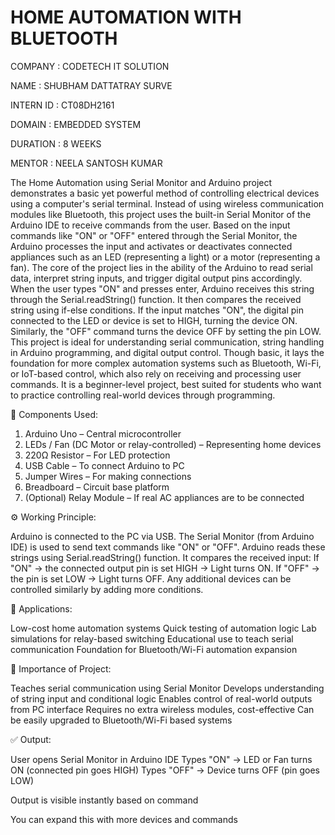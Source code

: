 # HOME AUTOMATION WITH BLUETOOTH

COMPANY : CODETECH IT SOLUTION

NAME : SHUBHAM DATTATRAY SURVE

INTERN ID : CT08DH2161

DOMAIN : EMBEDDED SYSTEM

DURATION : 8 WEEKS

MENTOR : NEELA SANTOSH KUMAR

The Home Automation using Serial Monitor and Arduino project demonstrates a basic yet powerful method of controlling electrical devices using a computer's serial terminal. Instead of using wireless communication modules like Bluetooth, this project uses the built-in Serial Monitor of the Arduino IDE to receive commands from the user. Based on the input commands like "ON" or "OFF" entered through the Serial Monitor, the Arduino processes the input and activates or deactivates connected appliances such as an LED (representing a light) or a motor (representing a fan).
The core of the project lies in the ability of the Arduino to read serial data, interpret string inputs, and trigger digital output pins accordingly. When the user types "ON" and presses enter, Arduino receives this string through the Serial.readString() function. It then compares the received string using if-else conditions. If the input matches "ON", the digital pin connected to the LED or device is set to HIGH, turning the device ON. Similarly, the "OFF" command turns the device OFF by setting the pin LOW.
This project is ideal for understanding serial communication, string handling in Arduino programming, and digital output control. Though basic, it lays the foundation for more complex automation systems such as Bluetooth, Wi-Fi, or IoT-based control, which also rely on receiving and processing user commands. It is a beginner-level project, best suited for students who want to practice controlling real-world devices through programming.

🔩 Components Used:

1. Arduino Uno – Central microcontroller
2. LEDs / Fan (DC Motor or relay-controlled) – Representing home devices
3. 220Ω Resistor – For LED protection
4. USB Cable – To connect Arduino to PC
5. Jumper Wires – For making connections
6. Breadboard – Circuit base platform
7. (Optional) Relay Module – If real AC appliances are to be connected

⚙️ Working Principle:

Arduino is connected to the PC via USB.
The Serial Monitor (from Arduino IDE) is used to send text commands like "ON" or "OFF".
Arduino reads these strings using Serial.readString() function.
It compares the received input:
If "ON" → the connected output pin is set HIGH → Light turns ON.
If "OFF" → the pin is set LOW → Light turns OFF.
Any additional devices can be controlled similarly by adding more conditions.

📍 Applications:

Low-cost home automation systems
Quick testing of automation logic
Lab simulations for relay-based switching
Educational use to teach serial communication
Foundation for Bluetooth/Wi-Fi automation expansion

🎯 Importance of Project:

Teaches serial communication using Serial Monitor
Develops understanding of string input and conditional logic
Enables control of real-world outputs from PC interface
Requires no extra wireless modules, cost-effective
Can be easily upgraded to Bluetooth/Wi-Fi based systems


✅ Output:

User opens Serial Monitor in Arduino IDE
Types "ON" → LED or Fan turns ON (connected pin goes HIGH)
Types "OFF" → Device turns OFF (pin goes LOW)

Output is visible instantly based on command

You can expand this with more devices and commands

